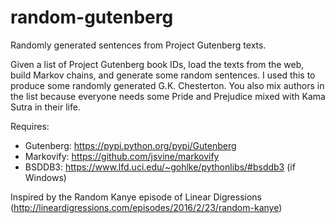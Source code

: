 # random-gutenberg
Randomly generated sentences from Project Gutenberg texts.

Given a list of Project Gutenberg book IDs, load the texts from the web, build Markov chains, and generate some random sentences.  I used this to produce some randomly generated G.K. Chesterton.  You also mix authors in the list because everyone needs some Pride and Prejudice mixed with Kama Sutra in their life. 

Requires:
* Gutenberg: https://pypi.python.org/pypi/Gutenberg
* Markovify: https://github.com/jsvine/markovify
* BSDDB3: https://www.lfd.uci.edu/~gohlke/pythonlibs/#bsddb3 (if Windows)

Inspired by the Random Kanye episode of Linear Digressions (http://lineardigressions.com/episodes/2016/2/23/random-kanye)





